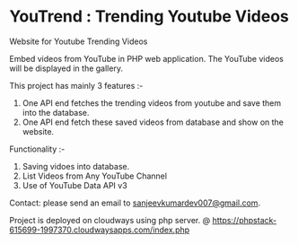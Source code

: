 # YouTrend : Trending Youtube Videos
Website for Youtube Trending Videos

Embed videos from YouTube in PHP web application. The YouTube videos will be displayed in the gallery.  

This project has mainly 3 features :-

1. One API end fetches the trending videos from youtube and save them into the database.
2. One API end fetch these saved videos from database and show on the website.


Functionality :-

1. Saving vidoes into database.
2. List Videos from Any YouTube Channel
3. Use of YouTube Data API v3

Contact:
please send an email to sanjeevkumardev007@gmail.com.

Project is deployed on cloudways using php server. @ https://phpstack-615699-1997370.cloudwaysapps.com/index.php
